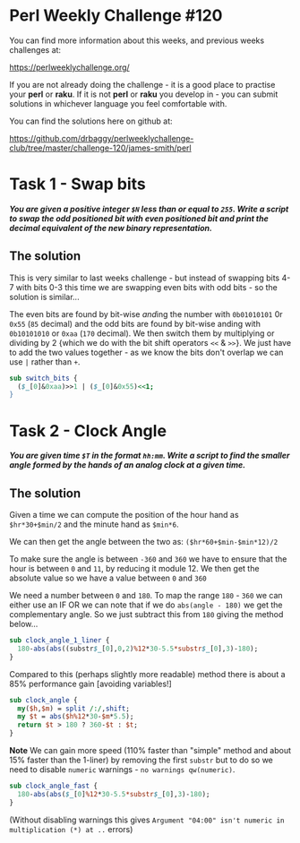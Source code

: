 # Perl Weekly Challenge #120

You can find more information about this weeks, and previous weeks challenges at:

  https://perlweeklychallenge.org/

If you are not already doing the challenge - it is a good place to practise your
**perl** or **raku**. If it is not **perl** or **raku** you develop in - you can
submit solutions in whichever language you feel comfortable with.

You can find the solutions here on github at:

https://github.com/drbaggy/perlweeklychallenge-club/tree/master/challenge-120/james-smith/perl

# Task 1 - Swap bits

***You are given a positive integer `$N` less than or equal to `255`. Write a script to swap the odd positioned bit with even positioned bit and print the decimal equivalent of the new binary representation.***

## The solution

This is very similar to last weeks challenge - but instead of swapping bits 4-7 with bits 0-3 this time we are swapping even bits with odd bits - so the solution is similar...

The even bits are found by bit-wise *and*ing the number with `0b01010101` 0r `0x55` (`85` decimal) and the odd bits are found by bit-wise anding with `0b10101010` or `0xaa` (`170` decimal). We then switch them by multiplying or dividing by 2 {which we do with the bit shift operators `<<` & `>>`}. We just have to add the two values together - as we know the bits don't overlap we can use `|` rather than `+`.

```perl
sub switch_bits {
  ($_[0]&0xaa)>>1 | ($_[0]&0x55)<<1;
}
```

# Task 2 - Clock Angle

***You are given time `$T` in the format `hh:mm`. Write a script to find the smaller angle formed by the hands of an analog clock at a given time.***

## The solution

Given a time we can compute the position of the hour hand as `$hr*30+$min/2` and the minute hand as `$min*6`.

We can then get the angle between the two as: `($hr*60+$min-$min*12)/2`

To make sure the angle is between `-360` and `360` we have to ensure that the hour is between `0` and `11`, by reducing it module 12. We then get the absolute value so we have a value between `0` and `360`

We need a number between `0` and `180`. To map the range `180` - `360` we can either use an IF OR we can note that if we
do `abs(angle - 180)` we get the complementary angle. So we just subtract this from `180` giving the method below...

```perl
sub clock_angle_1_liner {
  180-abs(abs((substr$_[0],0,2)%12*30-5.5*substr$_[0],3)-180);
}
```

Compared to this (perhaps slightly more readable) method there is about a 85% performance gain [avoiding variables!]
```perl
sub clock_angle {
  my($h,$m) = split /:/,shift;
  my $t = abs($h%12*30-$m*5.5);
  return $t > 180 ? 360-$t : $t;
}
```

**Note** We can gain more speed (110% faster than "simple" method and about 15% faster than the 1-liner) by removing the first `substr` but to do so we need to disable `numeric` warnings - `no warnings qw(numeric)`.

```perl
sub clock_angle_fast {
  180-abs(abs($_[0]%12*30-5.5*substr$_[0],3)-180);
}
```

(Without disabling warnings this gives `Argument "04:00" isn't numeric in multiplication (*) at ..` errors)
